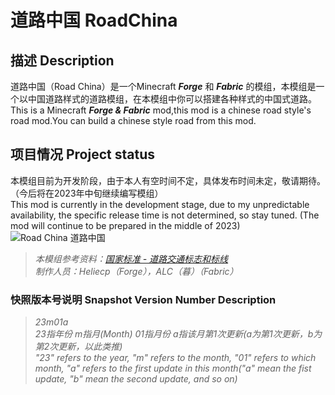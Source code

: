 # 道路中国 RoadChina
## 描述 Description
道路中国（Road China）是一个Minecraft ___Forge___ 和 ___Fabric___ 的模组，本模组是一个以中国道路样式的道路模组，在本模组中你可以搭建各种样式的中国式道路。  
This is a Minecraft ___Forge & Fabric___ mod,this mod is a chinese road style's road mod.You can build a chinese style road from this mod.  
## 项目情况 Project status
本模组目前为开发阶段，由于本人有空时间不定，具体发布时间未定，敬请期待。（今后将在2023年中旬继续编写模组）  
This mod is currently in the development stage, due to my unpredictable availability, the specific release time is not determined, so stay tuned. (The mod will continue to be prepared in the middle of 2023) 
![Road China 道路中国](https://www.helloimg.com/images/2022/12/30/oCHx7M.png "Road China 道路中国")
> *本模组参考资料：[国家标准 - 道路交通标志和标线](http://jtst.mot.gov.cn/gb/search/gbDetailed?id=e424d8a7313d0ce7d19c6773ad0cdf51)*  
> *制作人员：Heliecp（Forge），ALC（暮）（Fabric）*
### 快照版本号说明 Snapshot Version Number Description
> *23m01a*   
> *23指年份 m指月(Month) 01指月份 a指该月第1次更新(a为第1次更新，b为第2次更新，以此类推)*  
> *"23" refers to the year, "m" refers to the month, "01" refers to which month, "a" refers to the first update in this month("a" mean the fist update, "b" mean the second update, and so on)*
